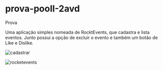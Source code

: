 # prova-pooII-2avd
Prova 

Uma aplicação simples nomeada de RocktEvents, que cadastra e lista eventos. Junto possui a opção de excluir o evento e também um botão de Like e Dislike.


![cadastrar](https://user-images.githubusercontent.com/56377044/142712945-fa3894f9-9f53-4319-ab36-818aa16df431.jpg)

![rocketevents](https://user-images.githubusercontent.com/56377044/142712899-7c62fe04-910c-40ca-80be-ceb7911f1d92.jpg)

